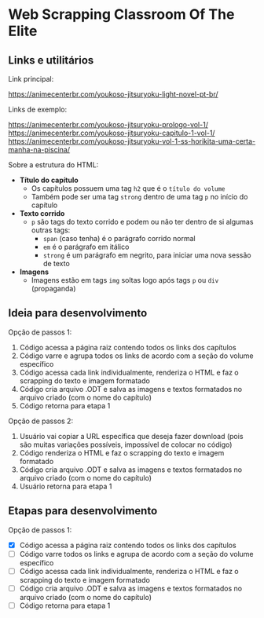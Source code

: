 # Web Scrapping Classroom Of The Elite

## Links e utilitários

Link principal:

<https://animecenterbr.com/youkoso-jitsuryoku-light-novel-pt-br/>

Links de exemplo:

<https://animecenterbr.com/youkoso-jitsuryoku-prologo-vol-1/>
<https://animecenterbr.com/youkoso-jitsuryoku-capitulo-1-vol-1/>
<https://animecenterbr.com/youkoso-jitsuryoku-vol-1-ss-horikita-uma-certa-manha-na-piscina/>

Sobre a estrutura do HTML:

- __Título do capítulo__
  - Os capítulos possuem uma tag `h2` que é o `título do volume`
  - Também pode ser uma tag `strong` dentro de uma tag `p` no início do capítulo
- __Texto corrido__
  - `p` são tags do texto corrido e podem ou não ter dentro de si algumas outras tags:
    - `span` (caso tenha) é o parágrafo corrido normal
    - `em` é o parágrafo em itálico
    - `strong` é um parágrafo em negrito, para iniciar uma nova sessão de texto
- __Imagens__
  - Imagens estão em tags `img` soltas logo após tags `p` ou `div` (propaganda)

## Ideia para desenvolvimento

Opção de passos 1:

1. Código acessa a página raiz contendo todos os links dos capítulos
2. Código varre e agrupa todos os links de acordo com a seção do volume específico
3. Código acessa cada link individualmente, renderiza o HTML e faz o scrapping do texto e imagem formatado
4. Código cria arquivo .ODT e salva as imagens e textos formatados no arquivo criado (com o nome do capítulo)
5. Código retorna para etapa 1

Opção de passos 2:

1. Usuário vai copiar a URL específica que deseja fazer download (pois são muitas variações possíveis, impossível de colocar no código)
2. Código renderiza o HTML e faz o scrapping do texto e imagem formatado
3. Código cria arquivo .ODT e salva as imagens e textos formatados no arquivo criado (com o nome do capítulo)
4. Usuário retorna para etapa 1

## Etapas para desenvolvimento

Opção de passos 1:

   - [x] Código acessa a página raiz contendo todos os links dos capítulos
   - [ ] Código varre todos os links e agrupa de acordo com a seção do volume específico
   - [ ] Código acessa cada link individualmente, renderiza o HTML e faz o scrapping do texto e imagem formatado
   - [ ] Código cria arquivo .ODT e salva as imagens e textos formatados no arquivo criado (com o nome do capítulo)
   - [ ] Código retorna para etapa 1
